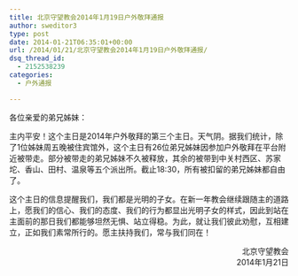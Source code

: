 ```yaml
---
title: 北京守望教会2014年1月19日户外敬拜通报
author: sweditor3
type: post
date: 2014-01-21T06:35:01+00:00
url: /2014/01/21/北京守望教会2014年1月19日户外敬拜通报/
dsq_thread_id:
  - 2152538239
categories:
  - 户外通报

---
```

各位亲爱的弟兄姊妹：

主内平安！这个主日是2014年户外敬拜的第三个主日。天气阴。据我们统计，除了1位姊妹周五晚被住宾馆外，这个主日有26位弟兄姊妹因参加户外敬拜在平台附近被带走。部分被带走的弟兄姊妹不久被释放，其余的被带到中关村西区、苏家坨、香山、田村、温泉等五个派出所。截止18:30，所有被扣留的弟兄姊妹都自由了。

这个主日的信息提醒我们，我们都是光明的子女。在新一年教会继续跟随主的道路上，愿我们的信心、我们的态度、我们的行为都显出光明子女的样式，因此到站在主面前的那日我们都能够坦然无惧、站立得稳。为此，就让我们彼此劝慰，互相建立，正如我们素常所行的。愿主扶持我们，常与我们同在！

<p style="text-align: right;">
  北京守望教会<br /> 2014年1月21日
</p>